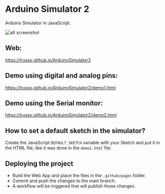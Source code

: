 # Arduino Simulator 2

Arduino Simulator in JavaScript.

![alt screenshot](https://raw.githubusercontent.com/lrusso/ArduinoSimulator2/main/README.png)

## Web:

https://lrusso.github.io/ArduinoSimulator2

## Demo using digital and analog pins:

https://lrusso.github.io/ArduinoSimulator2/demo1.html

## Demo using the Serial monitor:

https://lrusso.github.io/ArduinoSimulator2/demo2.html

## How to set a default sketch in the simulator?

Create the JavaScript `DEFAULT_SKETCH` variable with your Sketch and put it in the HTML file, like it was done in the `demo1.html` file.

## Deploying the project

- Build the Web App and place the files in the `.github/pages` folder.
- Commit and push the changes to the main branch.
- A workflow will be triggered that will publish those changes.
